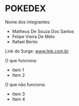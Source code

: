 # POKEDEX

Nome dos integrantes: 
- Matheus De Souza Dos Santos
- Felipe Vieira De Melo
- Rafael Bento

Link do Surge: www.link.com.br

O que funciona:
- Item 1
- Item 2

O que não funciona: 
- Item 3
- Item 4
